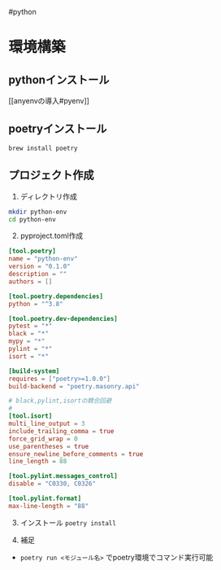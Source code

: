 #python 
# 環境構築
## pythonインストール
[[anyenvの導入#pyenv]]

## poetryインストール
`brew install poetry`

## プロジェクト作成
1. ディレクトリ作成
```bash
mkdir python-env
cd python-env
```
2. pyproject.toml作成
```toml
[tool.poetry]
name = "python-env"
version = "0.1.0"
description = ""
authors = []

[tool.poetry.dependencies]
python = "^3.8"

[tool.poetry.dev-dependencies]
pytest = "*"
black = "*"
mypy = "*"
pylint = "*"
isort = "*"

[build-system]
requires = ["poetry>=1.0.0"]
build-backend = "poetry.masonry.api"

# black,pylint,isortの競合回避
# 
[tool.isort]
multi_line_output = 3
include_trailing_comma = true
force_grid_wrap = 0
use_parentheses = true
ensure_newline_before_comments = true
line_length = 88

[tool.pylint.messages_control]
disable = "C0330, C0326"

[tool.pylint.format]
max-line-length = "88"
```
3. インストール
`poetry install`

4. 補足
- `poetry run <モジュール名>` でpoetry環境でコマンド実行可能